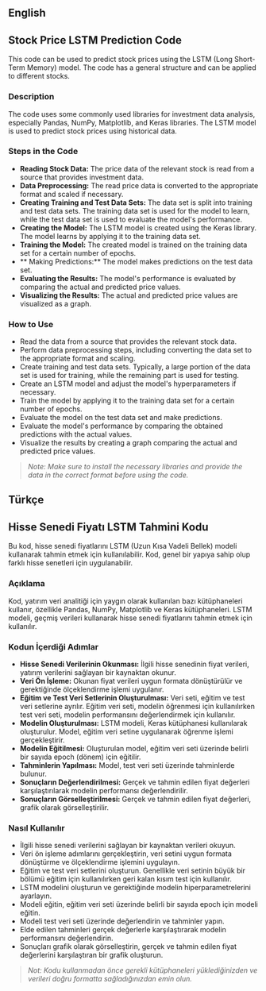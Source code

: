 ## English
## Stock Price LSTM Prediction Code
This code can be used to predict stock prices using the LSTM (Long Short-Term Memory) model. The code has a general structure and can be applied to different stocks.

### **Description**
The code uses some commonly used libraries for investment data analysis, especially Pandas, NumPy, Matplotlib, and Keras libraries. The LSTM model is used to predict stock prices using historical data.

### **Steps in the Code**
- **Reading Stock Data:** The price data of the relevant stock is read from a source that provides investment data.
- **Data Preprocessing:** The read price data is converted to the appropriate format and scaled if necessary.
- **Creating Training and Test Data Sets:** The data set is split into training and test data sets. The training data set is used for the model to learn, while the test data set is used to evaluate the model's performance.
- **Creating the Model:** The LSTM model is created using the Keras library. The model learns by applying it to the training data set.
- **Training the Model:** The created model is trained on the training data set for a certain number of epochs.
- ** Making Predictions:** The model makes predictions on the test data set.
- **Evaluating the Results:** The model's performance is evaluated by comparing the actual and predicted price values.
- **Visualizing the Results:** The actual and predicted price values are visualized as a graph.

### **How to Use**
- Read the data from a source that provides the relevant stock data.
- Perform data preprocessing steps, including converting the data set to the appropriate format and scaling.
- Create training and test data sets. Typically, a large portion of the data set is used for training, while the remaining part is used for testing.
- Create an LSTM model and adjust the model's hyperparameters if necessary.
- Train the model by applying it to the training data set for a certain number of epochs.
- Evaluate the model on the test data set and make predictions.
- Evaluate the model's performance by comparing the obtained predictions with the actual values.
- Visualize the results by creating a graph comparing the actual and predicted price values.

> *Note: Make sure to install the necessary libraries and provide the data in the correct format before using the code.*

## Türkçe
## Hisse Senedi Fiyatı LSTM Tahmini Kodu
Bu kod, hisse senedi fiyatlarını LSTM (Uzun Kısa Vadeli Bellek) modeli kullanarak tahmin etmek için kullanılabilir. Kod, genel bir yapıya sahip olup farklı hisse senetleri için uygulanabilir.

### **Açıklama**
Kod, yatırım veri analitiği için yaygın olarak kullanılan bazı kütüphaneleri kullanır, özellikle Pandas, NumPy, Matplotlib ve Keras kütüphaneleri. LSTM modeli, geçmiş verileri kullanarak hisse senedi fiyatlarını tahmin etmek için kullanılır.

### **Kodun İçerdiği Adımla**r
- **Hisse Senedi Verilerinin Okunması:** İlgili hisse senedinin fiyat verileri, yatırım verilerini sağlayan bir kaynaktan okunur.
- **Veri Ön İşleme:** Okunan fiyat verileri uygun formata dönüştürülür ve gerektiğinde ölçeklendirme işlemi uygulanır.
- **Eğitim ve Test Veri Setlerinin Oluşturulması:** Veri seti, eğitim ve test veri setlerine ayrılır. Eğitim veri seti, modelin öğrenmesi için kullanılırken test veri seti, modelin performansını değerlendirmek için kullanılır.
- **Modelin Oluşturulması:** LSTM modeli, Keras kütüphanesi kullanılarak oluşturulur. Model, eğitim veri setine uygulanarak öğrenme işlemi gerçekleştirir.
- **Modelin Eğitilmesi:** Oluşturulan model, eğitim veri seti üzerinde belirli bir sayıda epoch (dönem) için eğitilir.
- **Tahminlerin Yapılması:** Model, test veri seti üzerinde tahminlerde bulunur.
- **Sonuçların Değerlendirilmesi:** Gerçek ve tahmin edilen fiyat değerleri karşılaştırılarak modelin performansı değerlendirilir.
- **Sonuçların Görselleştirilmesi:** Gerçek ve tahmin edilen fiyat değerleri, grafik olarak görselleştirilir.

### **Nasıl Kullanılır**
- İlgili hisse senedi verilerini sağlayan bir kaynaktan verileri okuyun.
- Veri ön işleme adımlarını gerçekleştirin, veri setini uygun formata dönüştürme ve ölçeklendirme işlemini uygulayın.
- Eğitim ve test veri setlerini oluşturun. Genellikle veri setinin büyük bir bölümü eğitim için kullanılırken geri kalan kısım test için kullanılır.
- LSTM modelini oluşturun ve gerektiğinde modelin hiperparametrelerini ayarlayın.
- Modeli eğitin, eğitim veri seti üzerinde belirli bir sayıda epoch için modeli eğitin.
- Modeli test veri seti üzerinde değerlendirin ve tahminler yapın.
- Elde edilen tahminleri gerçek değerlerle karşılaştırarak modelin performansını değerlendirin.
- Sonuçları grafik olarak görselleştirin, gerçek ve tahmin edilen fiyat değerlerini karşılaştıran bir grafik oluşturun.

> *Not: Kodu kullanmadan önce gerekli kütüphaneleri yüklediğinizden ve verileri doğru formatta sağladığınızdan emin olun.*
